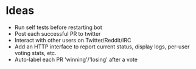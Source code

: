 # Ideas

 - Run self tests before restarting bot
 - Post each successful PR to twitter
 - Interact with other users on Twitter/Reddit/IRC
 - Add an HTTP interface to report current status, display logs, per-user voting stats, etc.
 - Auto-label each PR 'winning'/'losing' after a vote

